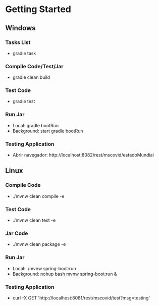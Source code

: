 # Getting Started

## Windows

### Tasks List
* gradle task

### Compile Code/Test/Jar
* gradle clean build

### Test Code
* gradle test

### Run Jar
* Local:      gradle bootRun
* Background: start gradle bootRun

### Testing Application
* Abrir navegador: http://localhost:8082/rest/mscovid/estadoMundial

## Linux

### Compile Code
* ./mvnw clean compile -e

### Test Code
* ./mvnw clean test -e

### Jar Code
* ./mvnw clean package -e

### Run Jar
* Local:      ./mvnw spring-boot:run 
* Background: nohup bash mvnw spring-boot:run &

### Testing Application
* curl -X GET 'http://localhost:8081/rest/mscovid/test?msg=testing'
